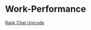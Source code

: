 # Work-Performance

[Rank Chat Unicode](https://github.com/MrMaxing/Work-Performance/raw/main/Untitled-1.psd)
